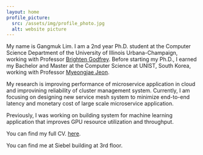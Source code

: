 ```yaml
---
layout: home
profile_picture:
  src: /assets/img/profile_photo.jpg
  alt: website picture
---
```


<p>
 My name is Gangmuk Lim. I am a 2nd year Ph.D. student at the Computer Science Department of the University of Illinois Urbana-Champaign, working with Professor <a href="https://pbg.cs.illinois.edu">Brighten Godfrey</a>. Before starting my Ph.D., I earned my Bachelor and Master at the Computer Science at UNIST, South Korea, working with Professor <a href="https://sites.google.com/site/myeongjae/">Myeongjae Jeon</a>.
</p>

<p>
My research is improving performance of microservice application in cloud and improvining reliability of cluster management system. Currently, I am focusing on designing new service mesh system to minimize end-to-end latency and monetary cost of large scale microservice application.
</p>

<p>
Previously, I was working on building system for machine learning application that improves GPU resource utilization and throughput.
</p>
 
<p>
 You can find my full CV.
 <a href="http://gangmuk.github.io/cv.pdf">here</a>.
</p>

<p>
  You can find me at Siebel building at 3rd floor.
</p>
